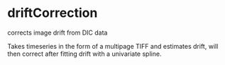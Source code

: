 # driftCorrection
corrects image drift from DIC data


Takes timeseries in the form of a multipage TIFF and estimates drift, will then correct after fitting drift with a univariate spline.

